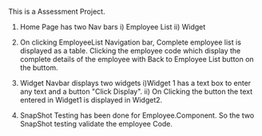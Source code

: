 This is a Assessment Project.

1. Home Page has two Nav bars
      i) Employee List
      ii) Widget

2. On clicking EmployeeList Navigation bar, Complete employee list is displayed as a table. Clicking the employee code which display the complete details of the employee with Back to Employee List button on the buttom.

3. Widget Navbar displays two widgets
      i)Widget 1 has a text box to enter any text and a button "Click Display". 
      ii) On Clicking the button the text entered in Widget1 is displayed in Widget2.

3. SnapShot Testing has been done for Employee.Component. So the two SnapShot testing validate the employee Code.
